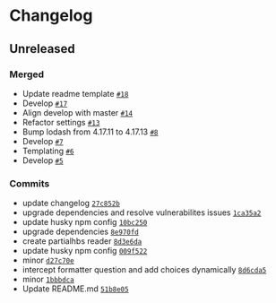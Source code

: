 # Changelog

## Unreleased

### Merged

- Update readme template [`#18`](https://github.com/ibbatta/readme-generator/pull/18)
- Develop [`#17`](https://github.com/ibbatta/readme-generator/pull/17)
- Align develop with master [`#14`](https://github.com/ibbatta/readme-generator/pull/14)
- Refactor settings [`#13`](https://github.com/ibbatta/readme-generator/pull/13)
- Bump lodash from 4.17.11 to 4.17.13 [`#8`](https://github.com/ibbatta/readme-generator/pull/8)
- Develop [`#7`](https://github.com/ibbatta/readme-generator/pull/7)
- Templating [`#6`](https://github.com/ibbatta/readme-generator/pull/6)
- Develop [`#5`](https://github.com/ibbatta/readme-generator/pull/5)

### Commits

- update changelog [`27c852b`](https://github.com/ibbatta/readme-generator/commit/27c852b0090f7089d2158af5998d3107d103bd49)
- upgrade dependencies and resolve vulnerabilites issues [`1ca35a2`](https://github.com/ibbatta/readme-generator/commit/1ca35a2d966ae62c395abcf689b1c7953f4666c6)
- update husky npm config [`10bc250`](https://github.com/ibbatta/readme-generator/commit/10bc250ff2cbef9b5cf61e10f5aae867f40b9e9c)
- upgrade dependencies [`8e970fd`](https://github.com/ibbatta/readme-generator/commit/8e970fde5f70349e77f828f5eaf9c2dea7334e62)
- create partialhbs reader [`8d3e6da`](https://github.com/ibbatta/readme-generator/commit/8d3e6da223fe133e0db291de444f32002e27e754)
- update husky npm config [`009f522`](https://github.com/ibbatta/readme-generator/commit/009f52250a8f3a449587e48ecb2c5eaa5dc87405)
- minor [`d27c70e`](https://github.com/ibbatta/readme-generator/commit/d27c70e5ddebcbbdca666baee86aca29ba9e2237)
- intercept formatter question and add choices dynamically [`8d6cda5`](https://github.com/ibbatta/readme-generator/commit/8d6cda54c5aa4f8366dfb07d2661335048bbdeba)
- minor [`1bbbdca`](https://github.com/ibbatta/readme-generator/commit/1bbbdca00281f026249a2792a0484e67797c4713)
- Update README.md [`51b8e05`](https://github.com/ibbatta/readme-generator/commit/51b8e05c9da1de7481623652b8b9524737c4528f)

